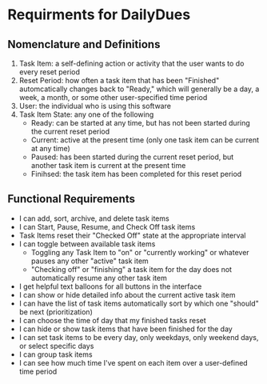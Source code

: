 # Requirments for DailyDues

## Nomenclature and Definitions

1. Task Item: a self-defining action or activity that the user wants to do every reset period
2. Reset Period: how often a task item that has been "Finished" automcatically changes back to "Ready," which will generally be a day, a week, a month, or some other user-specified time period
3. User: the individual who is using this software
4. Task Item State: any one of the following
    - Ready: can be started at any time, but has not been started during the current reset period
    - Current: active at the present time (only one task item can be current at any time)
    - Paused: has been started during the current reset period, but another task item is current at the present time
    - Finihsed: the task item has been completed for this reset period


## Functional Requirements

- I can add, sort, archive, and delete task items
- I can Start, Pause, Resume, and Check Off task items
- Task Items reset their "Checked Off" state at the appropriate interval
- I can toggle between available task items
    - Toggling any Task Item to "on" or "currently working" or whatever pauses any other "active" task item
    - "Checking off" or "finishing" a task item for the day does not automatically resume any other task item
- I get helpful text balloons for all buttons in the interface
- I can show or hide detailed info about the current active task item
- I can have the list of task items automatically sort by which one "should" be next (prioritization)
- I can choose the time of day that my finished tasks reset
- I can hide or show task items that have been finished for the day
- I can set task items to be every day, only weekdays, only weekend days, or select specific days
- I can group task items
- I can see how much time I've spent on each item over a user-defined time period
